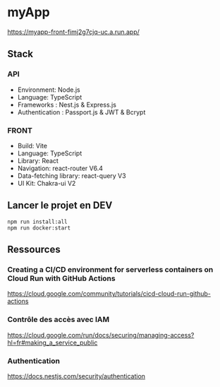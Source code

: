 # myApp
https://myapp-front-fimj2g7cjq-uc.a.run.app/

## Stack
### API
- Environment: Node.js
- Language: TypeScript
- Frameworks : Nest.js & Express.js
- Authentication : Passport.js & JWT & Bcrypt

### FRONT
- Build: Vite
- Language: TypeScript
- Library: React
- Navigation: react-router V6.4
- Data-fetching library: react-query V3
- UI Kit: Chakra-ui V2

## Lancer le projet en DEV
```
npm run install:all
npm run docker:start
```
## Ressources
### Creating a CI/CD environment for serverless containers on Cloud Run with GitHub Actions
https://cloud.google.com/community/tutorials/cicd-cloud-run-github-actions

### Contrôle des accès avec IAM
https://cloud.google.com/run/docs/securing/managing-access?hl=fr#making_a_service_public

### Authentication
https://docs.nestjs.com/security/authentication


